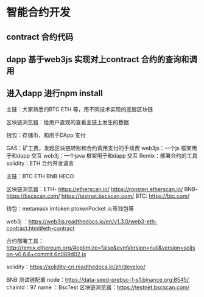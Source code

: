 # 智能合约开发
## contract 合约代码
## dapp 基于web3js 实现对上contract 合约的查询和调用
## 进入dapp 进行npm install

主链：大家熟悉的BTC ETH 等，用不同技术实现的底层区块链

区块链浏览器：给用户直观的查看主链上发生的数据

钱包：存储币，和用于DApp 支付

GAS：矿工费，发起区块链转账和合约调用支付的手续费
web3js：一个js 框架用于和dapp 交互
web3j：一个java 框架用于和dapp 交互
Remix：部署合约的工具
solidity：ETH 合约开发语言

主链：BTC ETH BNB HECO

区块链浏览器：ETH- https://etherscan.io/ https://ropsten.etherscan.io/
BNB-https://bscscan.com/ https://testnet.bscscan.com/
BTC: https://btc.com/

钱包：metamask imtoken ptokenPocket 火币钱包等

web3j ：https://web3js.readthedocs.io/en/v1.3.0/web3-eth-contract.html#eth-contract

合约部署工具：http://remix.ethereum.org/#optimize=false&evmVersion=null&version=soljson-v0.6.6+commit.6c089d02.js

solidity：https://solidity-cn.readthedocs.io/zh/develop/

BNB 测试链配置
node：https://data-seed-prebsc-1-s1.binance.org:8545/
chainId：97
name ：BscTest
区块链浏览器：https://testnet.bscscan.com/



